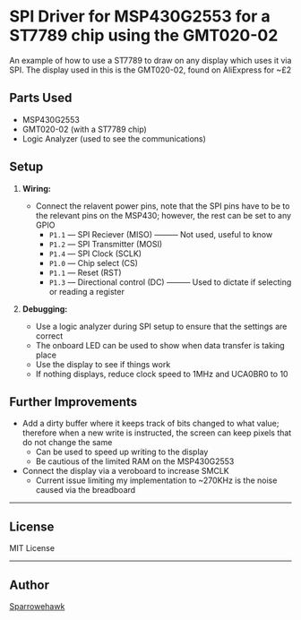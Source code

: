 # SPI Driver for MSP430G2553 for a ST7789 chip using the GMT020-02

An example of how to use a ST7789 to draw on any display which uses it via SPI. The display used in this is the GMT020-02, found on AliExpress for ~£2

## Parts Used
- MSP430G2553
- GMT020-02 (with a ST7789 chip)
- Logic Analyzer (used to see the communications)

## Setup

1. **Wiring:**
   - Connect the relavent power pins, note that the SPI pins have to be to the relevant pins on the MSP430; however, the rest can be set to any GPIO
     - `P1.1` — SPI Reciever (MISO) ——— Not used, useful to know
     - `P1.2` — SPI Transmitter (MOSI)
     - `P1.4` — SPI Clock (SCLK)
     - `P1.0` — Chip select (CS)
     - `P1.1` — Reset (RST)
     - `P1.3` — Directional control (DC) ——— Used to dictate if selecting or reading a register
      
2. **Debugging:**
   - Use a logic analyzer during SPI setup to ensure that the settings are correct
   - The onboard LED can be used to show when data transfer is taking place
   - Use the display to see if things work
   - If nothing displays, reduce clock speed to 1MHz and UCA0BR0 to 10
    

## Further Improvements

- Add a dirty buffer where it keeps track of bits changed to what value; therefore when a new write is instructed, the screen can keep pixels that do not change the same
  - Can be used to speed up writing to the display
  - Be cautious of the limited RAM on the MSP430G2553
- Connect the display via a veroboard to increase SMCLK
  - Current issue limiting my implementation to ~270KHz is the noise caused via the breadboard

---

## License
MIT License

---

## Author
[Sparrowehawk](https://github.com/Sparrowehawk)
